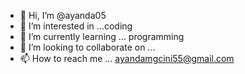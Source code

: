 - 👋 Hi, I’m @ayanda05
- 👀 I’m interested in ...coding
- 🌱 I’m currently learning ... programming 
- 💞️ I’m looking to collaborate on ...
- 📫 How to reach me ... ayandamgcini55@gmail.com

<!---
ayanda05/ayanda05 is a ✨ special ✨ repository because its `README.md` (this file) appears on your GitHub profile.
You can click the Preview link to take a look at your changes.
--->
